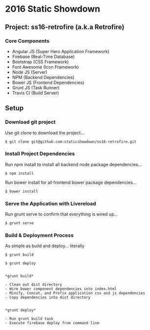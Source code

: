# 2016 Static Showdown

## Project: ss16-retrofire  (a.k.a Retrofire)

### Core Components

- Angular JS (Super Hero Application Framework)
- Firebase   (Real-Time Database)
- Bootstrap  (CSS Framework)
- Font Awesome (Icon Framework)
- Node JS   (Server)
- NPM       (Backend Dependencies)
- Bower JS  (Frontend Dependencies)
- Grunt JS  (Task Runner)
- Travis CI (Build Server)  

## Setup

### Download git project

Use git clone to download the project...

    $ git clone git@github.com:staticshowdown/ss16-retrofire.git

### Install Project Dependencies

Run npm install to install all backend node package dependencies...

    $ npm install

Run bower install for all frontend bower package dependencies...

    $ bower install

### Serve the Application with Livereload

Run grunt serve to confirm that everything is wired up...

    $ grunt serve

### Build & Deployment Process

As simple as build and deploy... literally

    $ grunt build

    $ grunt deploy


    *grunt build*

    - Clean out dist directory
    - Wire bower component dependencies into index.html
    - Minify, Concat, and Prefix application css and js dependencies
    - Copy dependencies into dist directory


    *grunt deploy*

    - Run grunt build task
    - Execute firebase deploy from command line

